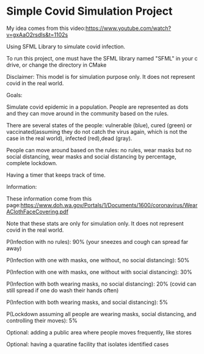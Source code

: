 # Simple Covid Simulation Project

My idea comes from this video:https://www.youtube.com/watch?v=gxAaO2rsdIs&t=1102s

Using SFML Library to simulate covid infection.

To run this project, one must have the SFML library named "SFML" in your c drive, or change the directory in CMake

Disclaimer: This model is for simulation purpose only. It does not represent covid in the real world.

Goals:

Simulate covid epidemic in a population. People are represented as dots and they can move around in the community based on the rules.

There are several states of the people: vulnerable (blue), cured (green) or vaccinated(assuming they do not catch the virus again, which is not the case in the real world), infected (red),dead (gray).

People can move around based on the rules: no rules, wear masks but no social distancing, wear masks and social distancing by percentage, complete lockdown.

Having a timer that keeps track of time.  

Information:

These information come from this page:https://www.doh.wa.gov/Portals/1/Documents/1600/coronavirus/WearAClothFaceCovering.pdf

Note that these stats are only for simulation only. It does not represent covid in the real world.

P(Infection with no rules): 90% (your sneezes and cough can spread far away)

P(Infection with one with masks, one without, no social distancing): 50%

P(Infection with one with masks, one without with social distancing): 30% 

P(Infection with both wearing masks, no social distancing): 20% (covid can still spread if one do wash their hands often)

P(Infection with both wearing masks, and social distancing): 5%

P(Lockdown assuming all people are wearing masks, social distancing, and controlling their moves): 5% 

Optional: adding a public area where people moves frequently, like stores

Optional: having a quaratine facility that isolates identified cases

